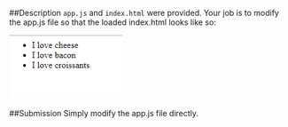##Description
`app.js` and `index.html` were provided. Your job is to modify the app.js file so that the loaded index.html looks like so:

![desired effect](screenshot.png "desired effect")

##Submission
Simply modify the app.js file directly.